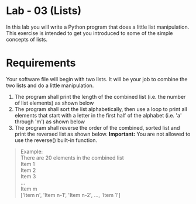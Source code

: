 # Lab - 03 (Lists)

In this lab you will write a Python program that does a little list manipulation.  This exercise is intended to get you introduced to some of the simple concepts of lists.

# Requirements

Your software file will begin with two lists. It will be your job to combine the two lists and do a little manipulation.
1. The program shall print the length of the combined list (i.e. the number of list elements) as shown below
2. The program shall sort the list alphabetically, then use a loop to print all elements that start with a letter in the first half of the alphabet (i.e. 'a' through 'm') as shown below
3. The program shall reverse the order of the combined, sorted list and print the reversed list as shown below. **Important:** You are not allowed to use the reverse() built-in function. 

  > Example:  
  There are 20 elements in the combined list  
  Item 1  
  Item 2  
  Item 3  
  ...  
  Item m  
  ['Item n', 'Item n-1', 'Item n-2', ..., 'Item 1']
  
